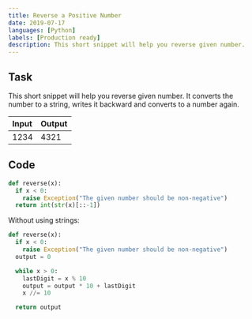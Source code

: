 ```yaml
---
title: Reverse a Positive Number
date: 2019-07-17
languages: [Python]
labels: [Production ready]
description: This short snippet will help you reverse given number.
---
```


## Task

This short snippet will help you reverse given number. It converts the number to a string, writes it backward and converts to a number again.

| Input | Output |
| :---- | :----- |
| 1234  | 4321   |

## Code

```python
def reverse(x):
  if x < 0:
    raise Exception("The given number should be non-negative")
  return int(str(x)[::-1])
```

Without using strings:

```python
def reverse(x): 
  if x < 0:
    raise Exception("The given number should be non-negative")
  output = 0

  while x > 0:
    lastDigit = x % 10
    output = output * 10 + lastDigit
    x //= 10

  return output
```
